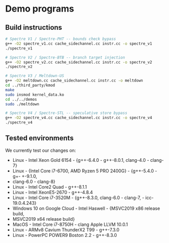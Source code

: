 # Demo programs

## Build instructions

```bash
# Spectre V1 / Spectre-PHT -- bounds check bypass
g++ -O2 spectre_v1.cc cache_sidechannel.cc instr.cc -o spectre_v1
./spectre_v1

# Spectre V2 / Spectre-BTB -- branch target injection
g++ -O2 spectre_v2.cc cache_sidechannel.cc instr.cc -o spectre_v2
./spectre_v2

# Spectre V3 / Meltdown-US
g++ -O2 meltdown.cc cache_sidechannel.cc instr.cc -o meltdown
cd ../third_party/kmod
make
sudo insmod kernel_data.ko
cd ../../demos
sudo ./meltdown

# Spectre V4 / Spectre-STL -- speculative store bypass
g++ -O2 spectre_v4.cc cache_sidechannel.cc instr.cc -o spectre_v4
./spectre_v4
```

## Tested environments

We currently test our changes on:
- Linux - Intel Xeon Gold 6154 - {g++-6.4.0 - g++-8.0.1, clang-4.0 - clang-7}
- Linux - {Intel Core i7-6700, AMD Ryzen 5 PRO 2400G} - {g++-5.4.0 - g+- +-9.1.0,
- clang-6.0 - clang-8}
- Linux - Intel Core2 Quad - g++-8.1.1
- Linux - Intel XeonE5-2670 - g++-4.8.4
- Linux - Intel Core i7-3520M - {g++-8.3.0, clang-6.0 - clang-7, - icc-19.0.4.243}
- Windows 10 on Google Cloud - Intel Haswell - {MSVC2019 x86 release build,
- MSVC2019 x64 release build}
- MacOS - Intel Core i7-8750H - clang Apple LLVM 10.0.1
- Linux - ARMv8 Cavium ThunderX2 T99 - g++-7.3.0
- Linux - PowerPC POWER9 Boston 2.2 - g++-8.3.0
